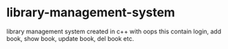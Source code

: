 # library-management-system
library management system created in c++ with oops this contain login, add  book, show book, update book, del book etc. 
